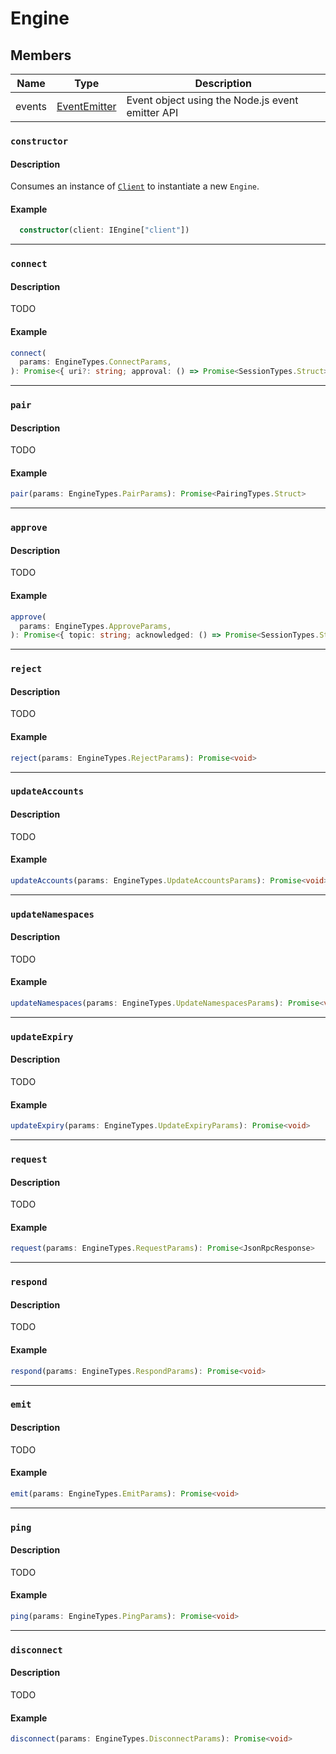 # Engine

## Members

| Name   | Type                                                 | Description                                      |
| ------ | ---------------------------------------------------- | ------------------------------------------------ |
| events | [EventEmitter](https://github.com/browserify/events) | Event object using the Node.js event emitter API |

### `constructor`

#### Description

Consumes an instance of [`Client`](/javascript/authentication/reference/crypto) to instantiate a new
`Engine`.

#### Example

```ts
  constructor(client: IEngine["client"])
```

---

### `connect`

#### Description

TODO

#### Example

```ts
connect(
  params: EngineTypes.ConnectParams,
): Promise<{ uri?: string; approval: () => Promise<SessionTypes.Struct> }>
```

---

### `pair`

#### Description

TODO

#### Example

```ts
pair(params: EngineTypes.PairParams): Promise<PairingTypes.Struct>
```

---

### `approve`

#### Description

TODO

#### Example

```ts
approve(
  params: EngineTypes.ApproveParams,
): Promise<{ topic: string; acknowledged: () => Promise<SessionTypes.Struct> }>
```

---

### `reject`

#### Description

TODO

#### Example

```ts
reject(params: EngineTypes.RejectParams): Promise<void>
```

---

### `updateAccounts`

#### Description

TODO

#### Example

```ts
updateAccounts(params: EngineTypes.UpdateAccountsParams): Promise<void>
```

---

### `updateNamespaces`

#### Description

TODO

#### Example

```ts
updateNamespaces(params: EngineTypes.UpdateNamespacesParams): Promise<void>
```

---

### `updateExpiry`

#### Description

TODO

#### Example

```ts
updateExpiry(params: EngineTypes.UpdateExpiryParams): Promise<void>
```

---

### `request`

#### Description

TODO

#### Example

```ts
request(params: EngineTypes.RequestParams): Promise<JsonRpcResponse>
```

---

### `respond`

#### Description

TODO

#### Example

```ts
respond(params: EngineTypes.RespondParams): Promise<void>
```

---

### `emit`

#### Description

TODO

#### Example

```ts
emit(params: EngineTypes.EmitParams): Promise<void>
```

---

### `ping`

#### Description

TODO

#### Example

```ts
ping(params: EngineTypes.PingParams): Promise<void>
```

---

### `disconnect`

#### Description

TODO

#### Example

```ts
disconnect(params: EngineTypes.DisconnectParams): Promise<void>
```
